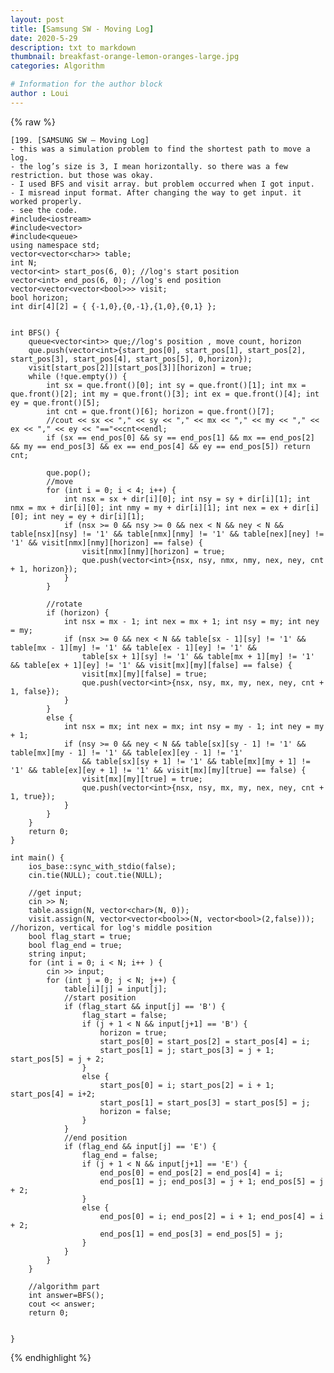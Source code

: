 ```yaml
---
layout: post
title: [Samsung SW - Moving Log]
date: 2020-5-29
description: txt to markdown
thumbnail: breakfast-orange-lemon-oranges-large.jpg
categories: Algorithm

# Information for the author block
author : Loui
---
```


{% raw %}

	﻿[199. [SAMSUNG SW – Moving Log]
	- this was a simulation problem to find the shortest path to move a log.
	- the log’s size is 3, I mean horizontally. so there was a few restriction. but those was okay.
	- I used BFS and visit array. but problem occurred when I got input.
	- I misread input format. After changing the way to get input. it worked properly.
	- see the code.
	#include<iostream>
	#include<vector>
	#include<queue>
	using namespace std;
	vector<vector<char>> table;
	int N;
	vector<int> start_pos(6, 0); //log's start position
	vector<int> end_pos(6, 0); //log's end position
	vector<vector<vector<bool>>> visit;
	bool horizon;
	int dir[4][2] = { {-1,0},{0,-1},{1,0},{0,1} };
	
	
	int BFS() {
		queue<vector<int>> que;//log's position , move count, horizon
		que.push(vector<int>{start_pos[0], start_pos[1], start_pos[2], start_pos[3], start_pos[4], start_pos[5], 0,horizon});
		visit[start_pos[2]][start_pos[3]][horizon] = true;
		while (!que.empty()) {
			int sx = que.front()[0]; int sy = que.front()[1]; int mx = que.front()[2]; int my = que.front()[3]; int ex = que.front()[4]; int ey = que.front()[5];
			int cnt = que.front()[6]; horizon = que.front()[7];
			//cout << sx << "," << sy << "," << mx << "," << my << "," << ex << "," << ey << "=="<<cnt<<endl;
			if (sx == end_pos[0] && sy == end_pos[1] && mx == end_pos[2] && my == end_pos[3] && ex == end_pos[4] && ey == end_pos[5]) return cnt;
			
			que.pop();
			//move
			for (int i = 0; i < 4; i++) {
				int nsx = sx + dir[i][0]; int nsy = sy + dir[i][1]; int nmx = mx + dir[i][0]; int nmy = my + dir[i][1]; int nex = ex + dir[i][0]; int ney = ey + dir[i][1];
				if (nsx >= 0 && nsy >= 0 && nex < N && ney < N && table[nsx][nsy] != '1' && table[nmx][nmy] != '1' && table[nex][ney] != '1' && visit[nmx][nmy][horizon] == false) {
					visit[nmx][nmy][horizon] = true;
					que.push(vector<int>{nsx, nsy, nmx, nmy, nex, ney, cnt + 1, horizon});
				}
			}
	
			//rotate
			if (horizon) {
				int nsx = mx - 1; int nex = mx + 1; int nsy = my; int ney = my;
				if (nsx >= 0 && nex < N && table[sx - 1][sy] != '1' && table[mx - 1][my] != '1' && table[ex - 1][ey] != '1' &&
					table[sx + 1][sy] != '1' && table[mx + 1][my] != '1' && table[ex + 1][ey] != '1' && visit[mx][my][false] == false) {
					visit[mx][my][false] = true;
					que.push(vector<int>{nsx, nsy, mx, my, nex, ney, cnt + 1, false});
				}
			}
			else {
				int nsx = mx; int nex = mx; int nsy = my - 1; int ney = my + 1;
				if (nsy >= 0 && ney < N && table[sx][sy - 1] != '1' && table[mx][my - 1] != '1' && table[ex][ey - 1] != '1'
					&& table[sx][sy + 1] != '1' && table[mx][my + 1] != '1' && table[ex][ey + 1] != '1' && visit[mx][my][true] == false) {
					visit[mx][my][true] = true;
					que.push(vector<int>{nsx, nsy, mx, my, nex, ney, cnt + 1, true});
				}
			}	
		}
		return 0;
	}
	
	int main() {
		ios_base::sync_with_stdio(false);
		cin.tie(NULL); cout.tie(NULL);
	
		//get input;
		cin >> N;
		table.assign(N, vector<char>(N, 0));
		visit.assign(N, vector<vector<bool>>(N, vector<bool>(2,false))); //horizon, vertical for log's middle position
		bool flag_start = true;
		bool flag_end = true;
		string input;
		for (int i = 0; i < N; i++ ) {
			cin >> input;
			for (int j = 0; j < N; j++) {
				table[i][j] = input[j];
				//start position
				if (flag_start && input[j] == 'B') {
					flag_start = false;
					if (j + 1 < N && input[j+1] == 'B') {
						horizon = true;
						start_pos[0] = start_pos[2] = start_pos[4] = i;
						start_pos[1] = j; start_pos[3] = j + 1; start_pos[5] = j + 2;
					}
					else {
						start_pos[0] = i; start_pos[2] = i + 1; start_pos[4] = i+2;
						start_pos[1] = start_pos[3] = start_pos[5] = j;
						horizon = false;
					}
				}
				//end position
				if (flag_end && input[j] == 'E') {
					flag_end = false;
					if (j + 1 < N && input[j+1] == 'E') {
						end_pos[0] = end_pos[2] = end_pos[4] = i;
						end_pos[1] = j; end_pos[3] = j + 1; end_pos[5] = j + 2;
					}
					else {
						end_pos[0] = i; end_pos[2] = i + 1; end_pos[4] = i + 2;
						end_pos[1] = end_pos[3] = end_pos[5] = j;
					}
				}
			}
		}
	
		//algorithm part
		int answer=BFS();
		cout << answer;
		return 0;
	
	
	}
	
	
{% endhighlight %}
